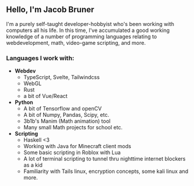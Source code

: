 ## Hello, I'm Jacob Bruner
I'm a purely self-taught developer-hobbyist who's been working with computers all his life. In this time, I've accumulated a good working knowledge of a number of programming languages relating to webdevelopment, math, video-game scripting, and more.

### Languages I work with:

* **Webdev** 
  * TypeScript, Svelte, Tailwindcss
  * WebGL
  * Rust
  * a bit of Vue/React
* **Python**
  * A bit of Tensorflow and openCV
  * A bit of Numpy, Pandas, Scipy, etc.
  * 3b1b's Manim (Math animation) tool
  * Many small Math projects for school etc.
* **Scripting**
  * Haskell <3
  * Working with Java for Minecraft client mods
  * Some basic scripting in Roblox with Lua
  * A lot of terminal scripting to tunnel thru nighttime internet blockers as a kid
  * Familiarity with Tails linux, encryption concepts, some kali linux and more.
